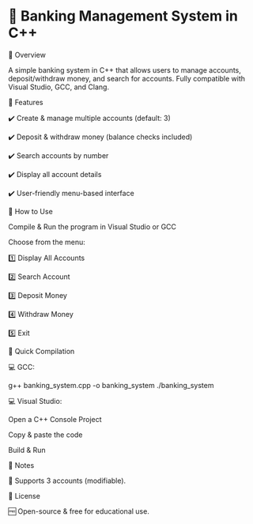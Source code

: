 # 🚀 Banking Management System in C++

🔹 Overview

A simple banking system in C++ that allows users to manage accounts, deposit/withdraw money, and search for accounts. Fully compatible with Visual Studio, GCC, and Clang.



🔹 Features

✔️ Create & manage multiple accounts (default: 3)

✔️ Deposit & withdraw money (balance checks included)

✔️ Search accounts by number

✔️ Display all account details

✔️ User-friendly menu-based interface



🔹 How to Use

 Compile & Run the program in Visual Studio or GCC

Choose from the menu:

1️⃣ Display All Accounts

2️⃣ Search Account

3️⃣ Deposit Money

4️⃣ Withdraw Money

5️⃣ Exit



🔹 Quick Compilation

💻 GCC:

 g++ banking_system.cpp -o banking_system
 ./banking_system

💻 Visual Studio:

Open a C++ Console Project

Copy & paste the code

Build & Run



📌 Notes

🔹 Supports 3 accounts (modifiable).



📜 License

🆓 Open-source & free for educational use.
